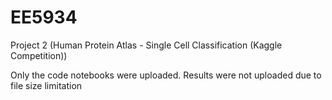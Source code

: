 # EE5934
Project 2 (Human Protein Atlas - Single Cell Classification (Kaggle Competition))

Only the code notebooks were uploaded.
Results were not uploaded due to file size limitation
